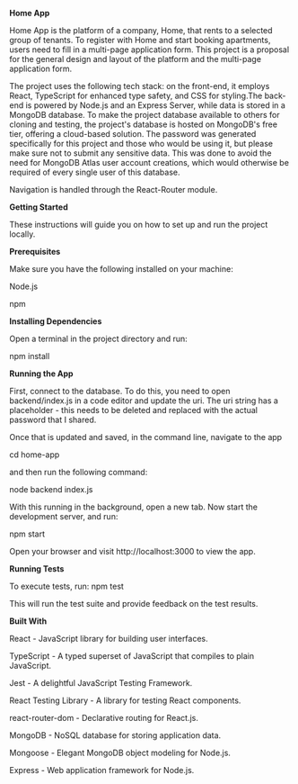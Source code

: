 **Home App**

Home App is the platform of a company, Home, that rents to a selected group of tenants.
To register with Home and start booking apartments, users need to fill in a multi-page application form.
This project is a proposal for the general design and layout of the platform and the multi-page application form.

The project uses the following tech stack: on the front-end, it employs React, TypeScript for enhanced type safety, and CSS for styling.The back-end is powered by Node.js and an Express Server, while data is stored in a MongoDB database. To make the project database available to others for cloning and testing, the project's database is hosted on MongoDB's free tier, offering a cloud-based solution. The password was generated specifically for this project and those who would be using it, but please make sure not to submit any sensitive data. This was done to avoid the need for MongoDB Atlas user account creations, which would otherwise be required of every single user of this database. 

Navigation is handled through the React-Router module.

**Getting Started**

These instructions will guide you on how to set up and run the project locally.

**Prerequisites**

Make sure you have the following installed on your machine:

Node.js

npm

**Installing Dependencies**

Open a terminal in the project directory and run:

npm install

**Running the App**

First, connect to the database. To do this, you need to open backend/index.js in a code editor and update the uri. 
The uri string has a <password> placeholder - this needs to be deleted and replaced with the actual password that I shared.

Once that is updated and saved, in the command line, navigate to the app

cd home-app

and then run the following command:

node backend index.js

With this running in the background, open a new tab. Now start the development server, and run:

npm start

Open your browser and visit http://localhost:3000 to view the app.

**Running Tests**

To execute tests, run:
npm test

This will run the test suite and provide feedback on the test results.

**Built With**

React - JavaScript library for building user interfaces.

TypeScript - A typed superset of JavaScript that compiles to plain JavaScript.

Jest - A delightful JavaScript Testing Framework.

React Testing Library - A library for testing React components.

react-router-dom - Declarative routing for React.js.

MongoDB - NoSQL database for storing application data.

Mongoose - Elegant MongoDB object modeling for Node.js.

Express - Web application framework for Node.js.
